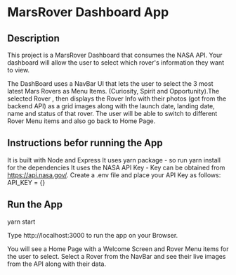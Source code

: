 # MarsRover Dashboard App

## Description
This project is a MarsRover Dashboard that consumes the NASA API. Your dashboard will allow the user to select which rover's information they want to view.

The DashBoard uses a NavBar UI that lets the user to select the 3 most latest Mars
Rovers as Menu Items. (Curiosity, Spirit and Opportunity).The selected Rover , then
displays the Rover Info with their photos (got from the backend API) as a grid images
along with the launch date, landing date, name and status of that rover. The user will be
able to switch to different Rover Menu items and also go back to Home Page.

## Instructions befor running the App
It is built with Node and Express
It uses yarn package - so run yarn install for the dependencies
It uses the NASA API Key - Key can be obtained from  https://api.nasa.gov/.
Create a .env file and place your API Key as follows:
API_KEY = {}

## Run the App  
yarn start

Type http://localhost:3000 to run the app on your Browser.

You will see a Home Page with a Welcome Screen and Rover Menu items
for the user to select.
Select a Rover from the NavBar and see their live images from the API along with their data.
